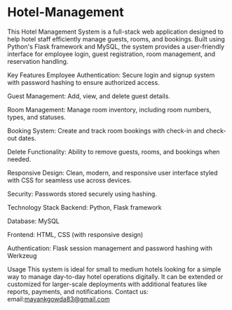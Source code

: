 # Hotel-Management
This Hotel Management System is a full-stack web application designed to help hotel staff efficiently manage guests, rooms, and bookings. Built using Python's Flask framework and MySQL, the system provides a user-friendly interface for employee login, guest registration, room management, and reservation handling.

Key Features
Employee Authentication: Secure login and signup system with password hashing to ensure authorized access.

Guest Management: Add, view, and delete guest details.

Room Management: Manage room inventory, including room numbers, types, and statuses.

Booking System: Create and track room bookings with check-in and check-out dates.

Delete Functionality: Ability to remove guests, rooms, and bookings when needed.

Responsive Design: Clean, modern, and responsive user interface styled with CSS for seamless use across devices.

Security: Passwords stored securely using hashing.

Technology Stack
Backend: Python, Flask framework

Database: MySQL

Frontend: HTML, CSS (with responsive design)


Authentication: Flask session management and password hashing with Werkzeug

Usage
This system is ideal for small to medium hotels looking for a simple way to manage day-to-day hotel operations digitally. It can be extended or customized for larger-scale deployments with additional features like reports, payments, and notifications.
Contact us:
email:mayankgowda83@gmail.com
